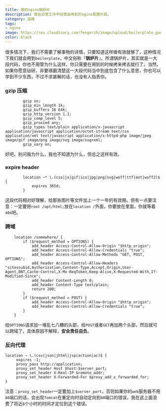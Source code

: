 ```yaml
---
title: 我的nginx锅炉片
description: 我在日常工作中经常会用到的nginx配置片段。
category: 运维
tags:
- nginx
image: https://res.cloudinary.com/fengerzh/image/upload/boilerplate_gudueg.jpg
color: black
---
```


很多情况下，我们不需要了解事物的详情，只要知道这样做有效就够了，这种情况下我们就会用到`boilerplate`，中文俗称『**锅炉片**』。所谓锅炉片，其实就是一大段代码，你也不用管为什么这样，你只需要在用到的时候拷来拷去就行了。当然，如果你愿意钻研，非要琢磨清楚这一大段代码当中到底包含了什么意思，你也可以学到不少东西，不过不求甚解的话，也没有人指责你。

### gzip 压缩

```nginx
        gzip on;
        gzip_min_length 1k;
        gzip_buffers 16 64k;
        gzip_http_version 1.1;
        gzip_comp_level 5;
        gzip_proxied any;
        gzip_types text/plain application/x-javascript application/javascript application/octet-stream text/css application/xml text/javascript application/x-httpd-php image/jpeg image/gif image/png image/svg image/svg+xml;
        gzip_vary on;
```

好吧，别问我为什么，我也不知道为什么，但总之这样有效。

### expire header

```nginx
        location ~* \.(css|js|gif|ico|jpg|png|svg|woff|ttf|eot|woff2)$ {
            expires 365d;
        }
```

这段代码相对好理解，给那些图片等文件加上一个一年的有效期。但有一点要注意：一定要把`root /opt/html;`放在`location /`外面，你要放在里面，你就等着`404`吧。

### 跨域

```nginx
    location /somewhere/ {
        if ($request_method = OPTIONS) {
        	add_header Access-Control-Allow-Origin "$http_origin";
        	add_header Access-Control-Allow-Credentials "true";
        	add_header Access-Control-Allow-Methods "GET, POST, OPTIONS";
        	add_header Access-Control-Allow-Headers "sitessubid,Authorization,Content-Type,Accept,Origin,User-Agent,DNT,Cache-Control,X-Mx-ReqToken,Keep-Alive,X-Requested-With,If-Modified-Since";
        	add_header Content-Length 0;
        	add_header Content-Type text/plain;
        	return 200;
    	}
        if ($request_method = POST) {
        	add_header Access-Control-Allow-Origin "$http_origin";
        	add_header Access-Control-Allow-Credentials "true";
        }
    }
```

给`OPTIONS`请求加一堆乱七八糟的头部，给`POST`或者`GET`再加两个头部，然后就可以跨域了，具体原因不解释，**安全责任自负**。

### 反向代理

```nginx
location ~ \.(csv|json|jhtml|jsp|action|ac)$ {
     expires -1;
     proxy_pass http://application;
     proxy_set_header Host $host:$server_port;
     proxy_set_header X-Real-IP $remote_addr;
     proxy_set_header X-Forwarded-For $proxy_add_x_forwarded_for;
}
```

注意：`proxy_set_header`一定要加上`$server_port`，否则如果你的`web`服务器不用`80`端口的话，会出现`Tomcat`在重定向时自动定向到`80`端口的错误，我在这上面浪费了将近`8`个小时的时间才定位到这个错误。
